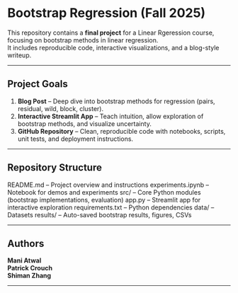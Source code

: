 # Bootstrap Regression (Fall 2025)

This repository contains a **final project** for a Linear Rgeression course, focusing on bootstrap methods in linear regression.  
It includes reproducible code, interactive visualizations, and a blog-style writeup.

---

## Project Goals
1. **Blog Post** – Deep dive into bootstrap methods for regression (pairs, residual, wild, block, cluster).
2. **Interactive Streamlit App** – Teach intuition, allow exploration of bootstrap methods, and visualize uncertainty.
3. **GitHub Repository** – Clean, reproducible code with notebooks, scripts, unit tests, and deployment instructions.

---

## Repository Structure

README.md – Project overview and instructions
experiments.ipynb – Notebook for demos and experiments
src/ – Core Python modules (bootstrap implementations, evaluation)
app.py – Streamlit app for interactive exploration
requirements.txt – Python dependencies
data/ – Datasets
results/ – Auto-saved bootstrap results, figures, CSVs


---

## Authors
**Mani Atwal**  
**Patrick Crouch**  
**Shiman Zhang**  

---
